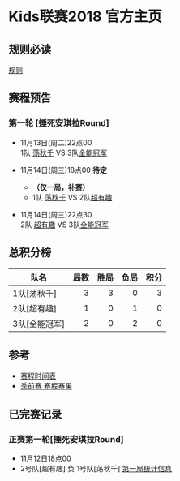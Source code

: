 # Kids联赛2018 官方主页


## 规则必读

[规则](rule.md)

## 赛程预告
### 第一轮 [捶死安琪拉Round]
 
 - 11月13日(周二)22点00    
 1队 [荡秋千](team1.md) VS  3队[全能冠军](team3.md)

 - 11月14日(周三)18点00 **待定**
   - **（仅一局，补赛）**
   - 1队 [荡秋千](team1.md) VS  2队[超有趣](team2.md)

 - 11月14日(周三)22点30    
 2队 [超有趣](team2.md) VS  3队[全能冠军](team3.md)


## 总积分榜

| 队名         | 局数 | 胜局 | 负局 |  积分 |
|-------------| --: | --: | --: | --: |
| 1队[荡秋千]   | 3  | 3  | 0 | 3 |
| 2队[超有趣]   | 1  | 0  | 1 | 0 |
| 3队[全能冠军] | 2  | 0  | 2 | 0 |


## 参考
- [赛程时间表](schedule.md)
- [季前赛 赛程赛果](score.md)

## 已完赛记录
### 正赛第一轮[捶死安琪拉Round]
- 11月12日18点00    
- 2号队[超有趣]  负  1号队[荡秋千] 
[第一局统计信息](https://upload.cc/i4/BuHOi.jpg)



